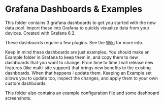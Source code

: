 # Grafana Dashboards & Examples

This folder contains 3 grafana dashboards to get you started with the new data pool.
Import these into Grafana to quickly visualize data from your devices.
Created with Grafana 6.2.

These dashboards require a few plugins.
See the [Wiki](https://github.com/davidnewhall/unifi-poller/wiki/Grafana) for more info.

Keep in mind these dashboards are just examples. You should make an Example folder
in Grafana to keep them in, and copy them to new dashboards that you want to change.
From time to time I will release new features (like multi-site support) that brings
new benefits to the existing dashboards. When that happens I update them.
Keeping an Example set allows you to update too, inspect the changes, and apply them
to your own custom dashboards.

This folder also contains an example configuration file and some dashboard screenshots.
